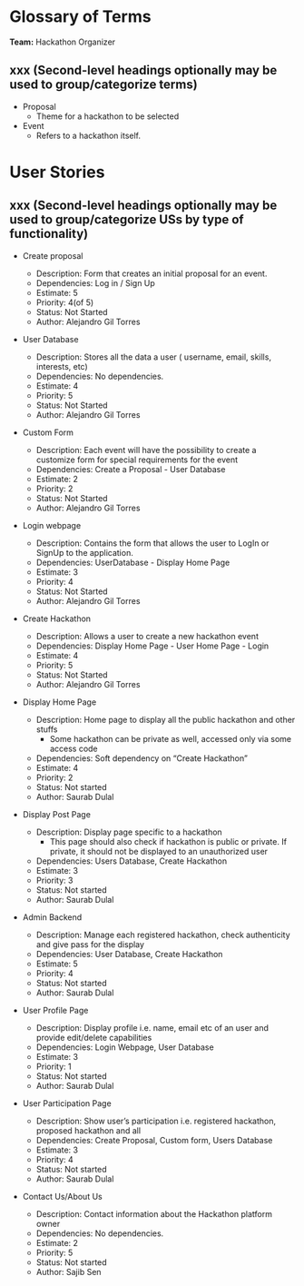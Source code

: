 # Glossary of Terms

**Team:** Hackathon Organizer

## xxx (Second-level headings optionally may be used to group/categorize terms)

- Proposal
  - Theme for a hackathon to be selected
- Event
  - Refers to a hackathon itself.
# User Stories

## xxx (Second-level headings optionally may be used to group/categorize USs by type of functionality)

- Create proposal
  - Description: Form that creates an initial proposal for an event.
  - Dependencies: Log in / Sign Up
  - Estimate: 5
  - Priority: 4(of 5)
  - Status: Not Started
  - Author: Alejandro Gil Torres

- User Database
  - Description: Stores all the data a user ( username, email, skills, interests, etc)
  - Dependencies: No dependencies.
  - Estimate: 4
  - Priority: 5
  - Status: Not Started
  - Author: Alejandro Gil Torres

- Custom Form
  - Description: Each event will have the possibility to create a customize form for special requirements for the event
  - Dependencies: Create a Proposal - User Database
  - Estimate: 2
  - Priority: 2
  - Status: Not Started
  - Author: Alejandro Gil Torres

- Login webpage
  - Description: Contains the form that allows the user to LogIn or SignUp to the application.
  - Dependencies: UserDatabase - Display Home Page
  - Estimate: 3
  - Priority: 4
  - Status: Not Started
  - Author: Alejandro Gil Torres

- Create Hackathon
  - Description: Allows a user to create a new hackathon event
  - Dependencies: Display Home Page - User Home Page - Login
  - Estimate: 4
  - Priority: 5
  - Status: Not Started
  - Author: Alejandro Gil Torres
  
- Display Home Page 
  - Description: Home page to display all the public hackathon and other stuffs
    - Some hackathon can be private as well, accessed only via some access code	
  - Dependencies: Soft dependency on “Create Hackathon”
  - Estimate: 4 
  - Priority: 2
  - Status: Not started
  - Author: Saurab Dulal

- Display Post Page
  - Description: Display page specific to a hackathon
    - This page should also check if hackathon is public or private. If private, it should not be displayed to an unauthorized user
  - Dependencies: Users Database, Create Hackathon 
  - Estimate: 3
  - Priority: 3
  - Status: Not started
  - Author: Saurab Dulal

- Admin Backend
  - Description: Manage each registered hackathon, check authenticity and give pass for the display
  - Dependencies: User Database, Create Hackathon
  - Estimate: 5 
  - Priority: 4
  - Status: Not started
  - Author: Saurab Dulal 

- User Profile Page 
  - Description: Display profile i.e. name, email etc of an user and provide edit/delete capabilities
  - Dependencies: Login Webpage, User Database
  - Estimate: 3 
  - Priority: 1 
  - Status: Not started
  - Author: Saurab Dulal 

- User Participation Page
  - Description: Show user’s participation i.e. registered hackathon, proposed hackathon and all 
  - Dependencies: Create Proposal, Custom form, Users Database
  - Estimate: 3 
  - Priority: 4
  - Status: Not started
  - Author: Saurab Dulal 

- Contact Us/About Us
  - Description: Contact information about the Hackathon platform owner
  - Dependencies: No dependencies.
  - Estimate: 2 
  - Priority: 5
  - Status: Not started
  - Author: Sajib Sen

  
  
  
